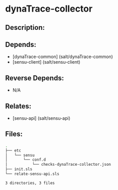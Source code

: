 # dynaTrace-collector

## Description:



## Depends:

  -  [dynaTrace-common] (salt/dynaTrace-common)
  -  [sensu-client] (salt/sensu-client)

## Reverse Depends:

  -  N/A

## Relates:

  -  [sensu-api] (salt/sensu-api)

## Files:

```bash
.
├── etc
│   └── sensu
│       └── conf.d
│           └── checks-dynaTrace-collector.json
├── init.sls
└── relate-sensu-api.sls

3 directories, 3 files
```
